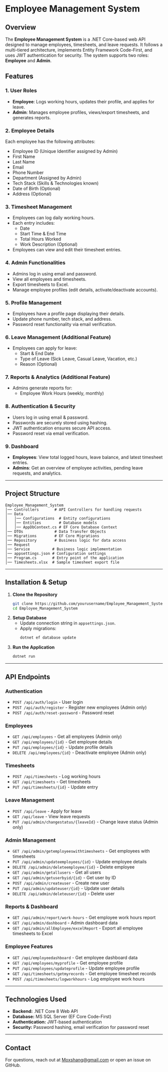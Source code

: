 # Employee Management System

## Overview
The **Employee Management System** is a .NET Core-based web API designed to manage employees, timesheets, and leave requests. It follows a multi-tiered architecture, implements Entity Framework Code-First, and uses JWT authentication for security. The system supports two roles: **Employee** and **Admin**.

## Features

### 1. User Roles
- **Employee**: Logs working hours, updates their profile, and applies for leave.
- **Admin**: Manages employee profiles, views/export timesheets, and generates reports.

### 2. Employee Details
Each employee has the following attributes:
- Employee ID (Unique Identifier assigned by Admin)
- First Name
- Last Name
- Email
- Phone Number
- Department (Assigned by Admin)
- Tech Stack (Skills & Technologies known)
- Date of Birth (Optional)
- Address (Optional)

### 3. Timesheet Management
- Employees can log daily working hours.
- Each entry includes:
  - Date
  - Start Time & End Time
  - Total Hours Worked
  - Work Description (Optional)
- Employees can view and edit their timesheet entries.

### 4. Admin Functionalities
- Admins log in using email and password.
- View all employees and timesheets.
- Export timesheets to Excel.
- Manage employee profiles (edit details, activate/deactivate accounts).

### 5. Profile Management
- Employees have a profile page displaying their details.
- Update phone number, tech stack, and address.
- Password reset functionality via email verification.

### 6. Leave Management (Additional Feature)
- Employees can apply for leave:
  - Start & End Date
  - Type of Leave (Sick Leave, Casual Leave, Vacation, etc.)
  - Reason (Optional)

### 7. Reports & Analytics (Additional Feature)
- Admins generate reports for:
  - Employee Work Hours (weekly, monthly)

### 8. Authentication & Security
- Users log in using email & password.
- Passwords are securely stored using hashing.
- JWT authentication ensures secure API access.
- Password reset via email verification.

### 9. Dashboard
- **Employees**: View total logged hours, leave balance, and latest timesheet entries.
- **Admins**: Get an overview of employee activities, pending leave requests, and analytics.

---

## Project Structure
```
Employee_Management_System
│── Controllers       # API Controllers for handling requests
│── Data             
│   │── Configurations  # Entity configurations
│   │── Entities        # Database models
│   │── AppDbContext.cs # EF Core Database Context
│── DTOs              # Data Transfer Objects
│── Migrations        # EF Core Migrations
│── Repository        # Business logic for data access
│── Request          
│── Service          # Business logic implementation
│── appsettings.json # Configuration settings
│── Program.cs       # Entry point of the application
│── Timesheets.xlsx  # Sample timesheet export file
```

---

## Installation & Setup
1. **Clone the Repository**
   ```sh
   git clone https://github.com/yourusername/Employee_Management_System.git
   cd Employee_Management_System
   ```
2. **Setup Database**
   - Update connection string in `appsettings.json`.
   - Apply migrations:
     ```sh
     dotnet ef database update
     ```
3. **Run the Application**
   ```sh
   dotnet run
   ```

---

## API Endpoints
### Authentication
- `POST /api/auth/login` - User login
- `POST /api/auth/register` - Register new employees (Admin only)
- `POST /api/auth/reset-password` - Password reset

### Employees
- `GET /api/employees` - Get all employees (Admin only)
- `GET /api/employees/{id}` - Get employee details
- `PUT /api/employees/{id}` - Update profile details
- `DELETE /api/employees/{id}` - Deactivate employee (Admin only)

### Timesheets
- `POST /api/timesheets` - Log working hours
- `GET /api/timesheets` - Get timesheets
- `PUT /api/timesheets/{id}` - Update entry

### Leave Management
- `POST /api/leave` - Apply for leave
- `GET /api/leave` - View leave requests
- `PUT /api/admin/changestatus/{leaveId}` - Change leave status (Admin only)

### Admin Management
- `GET /api/admin/getemployeeswithtimesheets` - Get employees with timesheets
- `PUT /api/admin/updateemployees/{id}` - Update employee details
- `DELETE /api/admin/deleteemployee/{id}` - Delete employee
- `GET /api/admin/getallusers` - Get all users
- `GET /api/admin/getuserbyid/{id}` - Get user by ID
- `POST /api/admin/createuser` - Create new user
- `PUT /api/admin/updateuser/{id}` - Update user details
- `DELETE /api/admin/deleteuser/{id}` - Delete user

### Reports & Dashboard
- `GET /api/admin/report/work-hours` - Get employee work hours report
- `GET /api/admin/dashboard` - Admin dashboard data
- `GET /api/admin/allEmployee/excelReport` - Export all employee timesheets to Excel

### Employee Features
- `GET /api/employeedashboard` - Get employee dashboard data
- `GET /api/employees/myprofile` - Get employee profile
- `PUT /api/employees/updateprofile` - Update employee profile
- `GET /api/timesheets/getmyrecords` - Get employee timesheet records
- `POST /api/timesheets/logworkhours` - Log employee work hours

---

## Technologies Used
- **Backend:** .NET Core 8 Web API
- **Database:** MS SQL Server (EF Core Code-First)
- **Authentication:** JWT-based authentication
- **Security:** Password hashing, email verification for password reset

---
## Contact
For questions, reach out at Moxshang@gmail.com or open an issue on GitHub.

